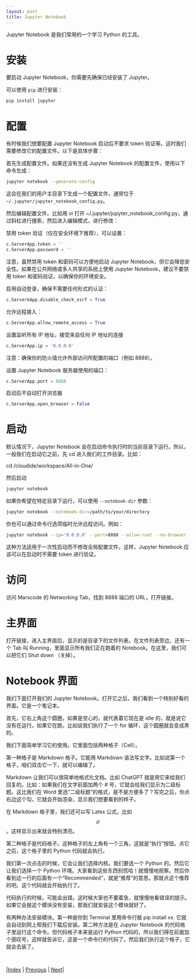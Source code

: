 ```yaml
---
layout: post
title: Jupyter Notebook
---
```


Jupyter Notebook 是我们常用的一个学习 Python 的工具。

# 安装

要启动 Jupyter Notebook，你需要先确保已经安装了 Jupyter。

可以使用 `pip` 进行安装：

```bash
pip install jupyter
```

# 配置

有时候我们想要配置 Jupyter Notebook 启动后不要求 token 验证等。这时我们需要修改它的配置文件。以下是具体步骤：

首先生成配置文件。如果还没有生成 Jupyter Notebook 的配置文件，使用以下命令生成：

```bash
jupyter notebook --generate-config
```

这会在我们的用户主目录下生成一个配置文件，通常位于 `~/.jupyter/jupyter_notebook_config.py`。

然后编辑配置文件。比如用 vi 打开 ~/.jupyter/jupyter_notebook_config.py，通过斜杠进行搜索，然后进入编辑模式，进行修改：

禁用 token 验证（仅在安全环境下推荐），可以设置：

```python
c.ServerApp.token = ''
c.ServerApp.password = ''
```

注意，虽然禁用 token 和密码可以方便地启动 Jupyter Notebook，但它会降低安全性。如果在公共网络或多人共享的系统上使用 Jupyter Notebook，建议不要禁用 token 和密码验证，以确保你的环境安全。

启用自动登录，确保不需要任何形式的认证：

```python
c.ServerkApp.disable_check_xsrf = True
```

允许远程接入：

```python
c.ServerApp.allow_remote_access = True
```

设置监听所有 IP 地址，接受来自任何 IP 地址的连接

```python
c.ServerApp.ip = '0.0.0.0'
```

注意：确保你的防火墙允许外部访问所配置的端口（例如 8888）。

设置 Jupyter Notebook 服务器使用的端口：

```python
c.ServerApp.port = 8888
```

启动后不自动打开浏览器

```python
c.ServerApp.open_browser = False
```

# 启动

默认情况下，Jupyter Notebook 会在启动命令执行时的当前目录下运行。所以，一般我们在启动它之前，先 cd 进入我们的工作目录。比如：

cd /cloudide/workspace/All-in-One/

然后启动

```bash
jupyter notebook
```

如果你希望在特定目录下运行，可以使用 `--notebook-dir` 参数：

```bash
jupyter notebook --notebook-dir=/path/to/your/directory
```

你也可以通过命令行选项临时允许远程访问。例如：

```bash
jupyter notebook --ip='0.0.0.0' --port=8888 --allow-root --no-browser --ServerkApp.token=''
```

这种方法适用于一次性启动而不修改全局配置文件。这样，Jupyter Notebook 应该可以在启动时不需要 token 进行验证。

# 访问

访问 Marscode 的 Networking Tab，找到 8888 端口的 URL，打开链接。

# 主界面

打开链接，进入主界面后，显示的是目录下的文件列表。在文件列表旁边，还有一个 Tab 叫 Running，里面显示所有我们正在跑着的 Notebook。在这里，我们可以把它们 Shut down （关掉）。

# Notebook 界面

我们下面打开我们的 Jupyter Notebook。打开它之后，我们看到一个特别好看的界面。它是一个笔记本。

首先，它右上角这个圆圈，如果是空心的，就代表着它现在是 idle 的，就是说它没有在运行。如果它在跑，比如说我们执行了一个 for 循环，这个圆圈就会变成黑的。

我们下面简单学习它的使用。它里面包括两种格子（Cell）。

第一种格子是 Markdown 格子。它能用 Markdown 语法写文字。比如说第一个格子，咱们双击它一下，就可以编辑了。

Markdown 让我们可以很简单地格式化文档。比如 ChatGPT 就是用它来给我们回复的。比如：如果我们在文字前面加两个 # 号，它就会给我们显示为二级标题。这比我们在 Word 里选“二级标题”的格式，是不是方便多了？写完之后，你点右边这个勾，它就会开始渲染，显示我们想要看到的样子。

在 Markdown 格子里，我们还可以写 Latex 公式。比如 $$\mu$$。这样显示出来就会特别漂亮。

第二种格子是代码格子。这种格子的左上角有一个三角，这就是“执行”按钮。点它之后，这个格子里的 Python 代码就会执行。

我们第一次点击的时候，它会让我们选择内核。我们要选一个 Python 的。然后它让我们选择一个 Python 环境。大家看到这些东西别慌哈！就慢慢地观察。然后你看到这一行的后面有一个“Recommended”，就是“推荐”的意思。那就点这个推荐的吧。这个代码就会开始执行了。

代码执行的时候，可能会出错。这时候大家也不要着急，就慢慢地看错误的提示。如果它会报这个模块没有安装，那我们就安装这个模块就好了。

有两种办法安装模块。第一种是你到 Terminal 里用命令行敲 pip install xx. 它就会自动到网上帮我们下载后安装。第二种方法是在 Jupyter Notebook 的代码格子里运行这个命令。但代码格子本来是运行 Python 代码的，所以我们得在前面加个感叹号，这样就告诉它，这是一个命令行的代码了。然后我们执行这个格子，它就会去装了。

<br/>

|[Index](../) | [Previous](5-file) | [Next](9-python)|
